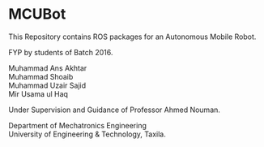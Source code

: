 # MCUBot

This Repository contains ROS packages for an Autonomous Mobile Robot.

FYP by students of Batch 2016.

Muhammad Ans Akhtar  
Muhammad Shoaib  
Muhammad Uzair Sajid  
Mir Usama ul Haq  

Under Supervision and Guidance of Professor Ahmed Nouman.

Department of Mechatronics Engineering  
University of Engineering & Technology, Taxila.
